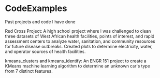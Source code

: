 # CodeExamples
Past projects and code I have done

Red Cross Project:
A high school project where I was challenged to clean three datasets of West African health facilities, points of interest, and rapid assessment centers to
analyze water, sanitation, and community resources for future disease outbreaks. Created plots to determine electricity, water, and operator sources of health
facilities.

kmeans_clusters and kmeans_identify:
An ENGR 151 project to create a KMeans machine learning algorithm to determine an unknown car's type from 7 distinct features. 
